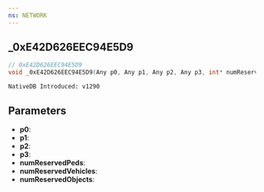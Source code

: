 ```yaml
---
ns: NETWORK
---
```

## _0xE42D626EEC94E5D9

```c
// 0xE42D626EEC94E5D9
void _0xE42D626EEC94E5D9(Any p0, Any p1, Any p2, Any p3, int* numReservedPeds, int* numReservedVehicles, int* numReservedObjects);
```

```
NativeDB Introduced: v1290
```

## Parameters
* **p0**:
* **p1**:
* **p2**:
* **p3**:
* **numReservedPeds**:
* **numReservedVehicles**:
* **numReservedObjects**:
